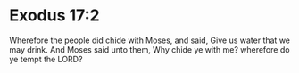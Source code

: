 # Exodus 17:2

Wherefore the people did chide with Moses, and said, Give us water that we may drink. And Moses said unto them, Why chide ye with me? wherefore do ye tempt the LORD?